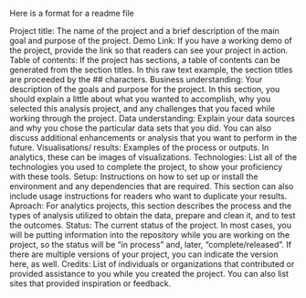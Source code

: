 Here is a format for a readme file 

Project title: The name of the project and a brief description of the main goal and purpose of the project.
Demo Link: If you have a working demo of the project, provide the link so that readers can see your project in action.
Table of contents: If the project has sections, a table of contents can be generated from the section titles. In this raw text example, the section titles are proceeded by the ## characters.
Business understanding: Your description of the goals and purpose for the project. In this section, you should explain a little about what you wanted to accomplish, why you selected this analysis project, and any challenges that you faced while working through the project.
Data understanding: Explain your data sources and why you chose the particular data sets that you did. You can also discuss additional enhancements or analysis that you want to perform in the future.
Visualisations/ results: Examples of the process or outputs. In analytics, these can be images of visualizations.
Technologies: List all of the technologies you used to complete the project, to show your proficiency with these tools.
Setup: Instructions on how to set up or install the environment and any dependencies that are required. This section can also include usage instructions for readers who want to duplicate your results.
Aproach: For analytics projects, this section describes the process and the types of analysis utilized to obtain the data, prepare and clean it, and to test the outcomes.
Status: The current status of the project. In most cases, you will be putting information into the repository while you are working on the project, so the status will be “in process” and, later, “complete/released”. If there are multiple versions of your project, you can indicate the version here, as well.
Credits: List of individuals or organizations that contributed or provided assistance to you while you created the project. You can also list sites that provided inspiration or feedback.

